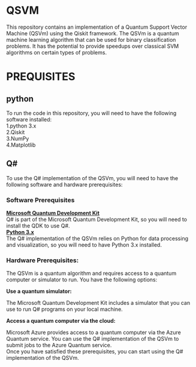 # QSVM
This repository contains an implementation of a Quantum Support Vector Machine (QSVm) using the Qiskit framework. The QSVm is a quantum machine learning algorithm that can be used for binary classification problems. It has the potential to provide speedups over classical SVM algorithms on certain types of problems.

# PREQUISITES
## python
To run the code in this repository, you will need to have the following software installed:<br />
        1.python 3.x <br />
	2.Qiskit <br />
	3.NumPy <br />
	4.Matplotlib <br />
## Q#
 To use the Q# implementation of the QSVm, you will need to have the following software and hardware prerequisites:

### Software Prerequisites
**[Microsoft Quantum Development Kit](https://learn.microsoft.com/en-us/azure/quantum/overview-what-is-qsharp-and-qdk#get-started-with-q-and-the-quantum-development-kit)** <br />
Q# is part of the Microsoft Quantum Development Kit, so you will need to install the QDK to use Q#. 
<br />
**[Python 3.x](https://www.python.org/downloads/)** <br />
 The Q# implementation of the QSVm relies on Python for data processing and visualization, so you will  need to have Python 3.x installed.

### Hardware Prerequisites:
The QSVm is a quantum algorithm and requires access to a quantum computer or simulator to run. You have the following options: <br />

**Use a quantum simulator:** <br />

The Microsoft Quantum Development Kit includes a simulator that you can use to run Q# programs on your local machine.<br />

**Access a quantum computer via the cloud:** <br />

Microsoft Azure provides access to a quantum computer via the Azure Quantum service. You can use the Q# implementation of the QSVm to submit jobs to the Azure Quantum service. <br />
Once you have satisfied these prerequisites, you can start using the Q# implementation of the QSVm.


